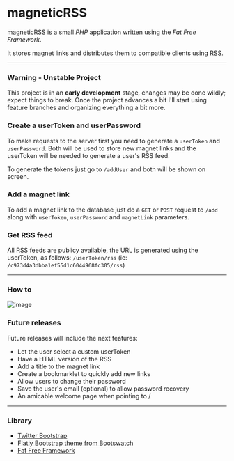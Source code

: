 magneticRSS 
===========

magneticRSS is a small *PHP* application written using the *Fat Free Framework*. 

It stores magnet links and distributes them to compatible clients using RSS.

-----------------------

### Warning - Unstable Project

This project is in an **early development** stage, changes may be done wildly; expect things to break. Once the project advances a bit I'll start using feature branches and organizing everything a bit more.

### Create a userToken and userPassword

To make requests to the server first you need to generate a `userToken` and `userPassword`. Both will be used to store new magnet links and the userToken will be needed to generate a user's RSS feed.

To generate the tokens just go to `/addUser` and both will be shown on screen.

### Add a magnet link

To add a magnet link to the database just do a `GET` or `POST` request to `/add` along with `userToken`, `userPassword` and `magnetLink` parameters.

### Get RSS feed

All RSS feeds are publicy available, the URL is generated using the userToken, as follows: `/userToken/rss` (ie: `/c973d4a3dbba1ef55d1c6044968fc305/rss`)

-----------------------

### How to

![image](https://raw2.github.com/Adirael/magneticRSS/master/pub/images/screenshot.png)

### Future releases

Future releases will include the next features:

* Let the user select a custom userToken
* Have a HTML version of the RSS
* Add a title to the magnet link
* Create a bookmarklet to quickly add new links
* Allow users to change their password
* Save the user's email (optional) to allow password recovery
* An amicable welcome page when pointing to /

-----------------------

### Library

* [Twitter Bootstrap](http://getbootstrap.com/)
* [Flatly Bootstrap theme from Bootswatch](http://bootswatch.com/flatly/)
* [Fat Free Framework](http://fatfreeframework.com/)
